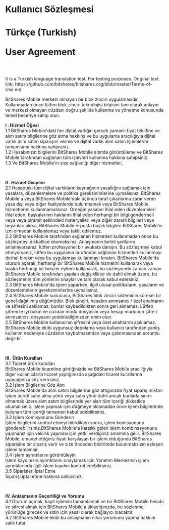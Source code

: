 <h1> Kullanıcı Sözleşmesi <h1>  Türkçe (Turkish) <p> User Agreement </p> </h1>
  <br>
  
  <p> It is a Turkish language translation test. For testing purposes. Original text link; https://github.com/bitshares/bitshares.org/blob/master/Terms-of-Use.md </p>
  
  <p> BitShares Mobile merkezi olmayan bir blok zinciri uygulamasıdır. Kullanmadan önce lütfen blok zinciri teknolojisi bilgisini tam olarak anlayın ve merkezi olmayan cüzdanı doğru şekilde kullanma ve yönetme konusunda temel beceriye sahip olun. </p>

   <p> <b> I . Hizmet Öğesi </b> <br>
        1.1 BitShares Mobile'daki her dijital varlığın gerçek zamanlı fiyat teklifine ve alım satım bilgilerine göz atma hakkına ve bu uygulama aracılığıyla dijital varlık alım satım siparişini verme ve dijital varlık alım satım işlemlerini tamamlama hakkına sahipsiniz. <br>
        1.2 Hesabınızın bilgilerini BitShares Mobile altında görüntüleme ve BitShares Mobile tarafından sağlanan tüm işlevleri kullanma hakkına sahipsiniz. <br>
        1.3 Ve BitShares Mobile'ın size sağladığı diğer hizmetler;.
   </p> <br>

   <p> <b> II . Hizmet Disiplini </b> <br>
        2.1 Hesaptaki tüm dijital varlıkların kaynağının yasallığını sağlamak için yasalara, düzenlemelere ve politika gereksinimlerine uymalısınız. BitShares Mobile'a veya BitShares Mobile'daki üçüncü taraf çıkarlarına zarar veren yasa dışı veya diğer faaliyetlerde bulunmamalı veya BitShares Mobile hizmetlerini kullanmamalısınız. Örneğin yasaları ihlal eden düzenlemeleri ihlal eden, başkalarının haklarını ihlal eden herhangi bir bilgi göndermeli veya veya piramit şeklindeki materyalleri veya diğer zararlı bilgileri veya beyanları alırsa, BitShares Mobile e-posta başlık bilgileri BitShares Mobile'ın izni olmadan kullanılamaz veya taklit edilemez. <br>
        2.2 BitShares Mobile tarafından sağlanan hizmetleri kullanmadan önce bu sözleşmeyi dikkatlice okumalısınız. Anlaşmanın belirli şartlarını anlamıyorsanız, lütfen profesyonel bir avukata danışın. Bu sözleşmeyi kabul etmiyorsanız, lütfen bu uygulama tarafından sağlanan hizmetleri kullanmayı derhal bırakın veya bu uygulamayı kullanmayı bırakın. BitShares Mobile'da oturum açarak, herhangi bir BitShares Mobile hizmetini kullanarak veya başka herhangi bir benzer eylemi kullanarak, bu sözleşmede zaman zaman BitShares Mobile tarafından yapılan değişiklikler de dahil olmak üzere, bu sözleşmenin tüm yönlerini onaylar ve tam olarak kabul edersiniz. <br>
        2.3 BitShares Mobile'da işlem yaparken, ilgili ulusal politikaların, yasaların ve düzenlemelerin gereksinimlerine uymalısınız. <br>
        2.4 BitShares Mobile sunucusu, BitShares blok zinciri sisteminin küresel bir genel dağıtılmış düğümüdür. Blok zinciri, hesabın anımsatıcı / özel anahtarını ve şifresini saklamaz, bunlar kaybedildikten sonra geri alınamaz. Lütfen şifrenize iyi bakın ve cüzdan modu dosyasını veya hesap modunun şifre / anımsatıcısı dosyasını yedeklediğinizden emin olun. <br>
        2.5 BitShares Mobile kullanıcının şifresini veya özel anahtarını açıklamaz. BitShares Mobile ekibi uygunsuz depolama veya kullanıcı tarafından yanlış kullanım nedeniyle cüzdanın kaybolmasından veya çalınmasından sorumlu değildir.
   </p> <br>

   <p> <b> III . Ürün Kuralları </b> <br>
        3.1 Ticaret ürün kuralları <br>
        BitShares Mobile ticaretine girdiğinizde ve BitShares Mobile aracılığıyla diğer kullanıcılarla ticaret yaptığınızda aşağıdaki ticaret kurallarına uyacağınıza söz verirsiniz. <br>
        3.2 İşlem Bilgilerine Göz Atın <br>
        BitShares Mobile'da alım satım bilgilerine göz attığınızda fiyat sipariş miktarı işlem ücreti satın alma yönü veya satış yönü dahil ancak bunlarla sınırlı olmamak üzere alım satım bilgilerinde yer alan tüm içeriği dikkatlice okumalısınız. İşlem yapmak için düğmeye tıklamadan önce işlem bilgilerinde bulunan tüm içeriği tamamen kabul edebilirsiniz. <br>
        3.3 İşlem Komisyonunu Gönderin <br>
        İşlem bilgilerini kontrol etmeyi bitirdikten sonra, işlem komisyonunu gönderebilirsiniz.BitShares Mobile'a karşılık gelen işlem kombinasyonunu yapmanız için vekillik yapması için yetki verdiğiniz anlamına gelir. BitShares Mobile, emanet ettiğiniz fiyatı karşılayan bir işlem olduğunda BitShares siparişine bir sipariş verir ve size önceden bildirimde bulunmaksızın eşleşen işlemi tamamlar. <br>
        3.4 İşlem ayrıntılarını görüntüleyin <br>
        İşlem kaydınızın ayrıntılarını onaylamak için Yönetim Merkezinin işlem ayrıntılarında ilgili işlem kaydını kontrol edebilirsiniz. <br>
        3.5 Siparişleri İptal Etme <br>
        Siparişi iptal etme hakkına sahipsiniz.
  </p> <br>

  <p> <b> IV. Anlaşmanın Geçerliliği ve Yorumu </b> <br>
        4.1 Oturum açmak, kayıt işlemini tamamlamak ve bir BitShares Mobile hesabı ve şifresi almak için BitShares Mobile'a tıkladığınızda, bu sözleşme yürürlüğe girecek ve sizin için yasal olarak bağlayıcı olacaktır. <br>
        4.2 BitShares Mobile ekibi bu anlaşmanın nihai yorumunu yapma hakkını saklı tutar.
  </p>
